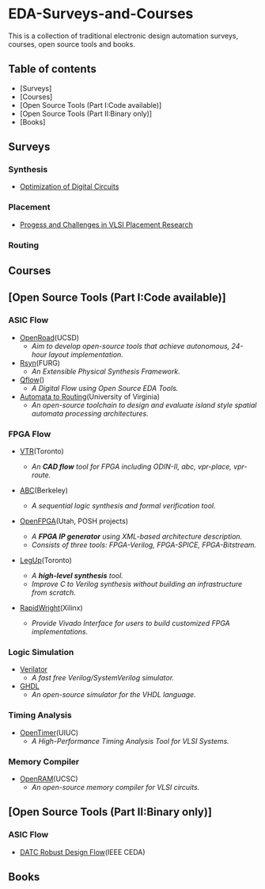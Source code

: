 # EDA-Surveys-and-Courses
This is a collection of traditional electronic design automation surveys, courses, open source tools and books.

## Table of contents
 - [Surveys]
 - [Courses]
 - [Open Source Tools (Part I:Code available)]
 - [Open Source Tools (Part II:Binary only)]
 - [Books]

## Surveys
### Synthesis
 - [Optimization of Digital Circuits]()
### Placement
 - [Progess and Challenges in VLSI Placement Research]()
### Routing

## Courses

## [Open Source Tools (Part I:Code available)]
### ASIC Flow
 - [OpenRoad](https://theopenroadproject.org/)(UCSD)
   - *Aim to develop open-source tools that achieve autonomous, 24-hour layout implementation.*
 - [Rsyn](https://github.com/RsynTeam/rsyn-x)(FURG)
   - *An Extensible Physical Synthesis Framework.*
 - [Qflow](http://opencircuitdesign.com/qflow/)()
   - *A Digital Flow using Open Source EDA Tools.*
 - [Automata to Routing](https://github.com/jackwadden/Automata-to-Routing)(University of Virginia)
   - *An open-source toolchain to design and evaluate island style spatial automata processing architectures.*

### FPGA Flow
 - [VTR](https://github.com/verilog-to-routing/vtr-verilog-to-routing)(Toronto)
   - *An **CAD flow** tool for FPGA including ODIN-II, abc, vpr-place, vpr-route.*
 - [ABC](https://github.com/berkeley-abc/abc)(Berkeley)
   - *A sequential logic synthesis and formal verification tool.*
 - [OpenFPGA](https://github.com/LNIS-Projects/OpenFPGA)(Utah, POSH projects)
   - *A **FPGA IP generator** using XML-based architecture description.*
   - *Consists of three tools: FPGA-Verilog, FPGA-SPICE, FPGA-Bitstream.*
 - [LegUp](http://legup.eecg.utoronto.ca/)(Toronto)
   - *A **high-level synthesis** tool.*
   - *Improve C to Verilog synthesis without building an infrastructure from scratch.*

 - [RapidWright](https://github.com/Xilinx/RapidWright.git)(Xilinx)
   - *Provide Vivado Interface for users to build customized FPGA implementations.*

### Logic Simulation
 - [Verilator](https://www.veripool.org/wiki/verilator)
   - *A fast free Verilog/SystemVerilog simulator.*
 - [GHDL](https://github.com/ghdl/ghdl)
   - *An open-source simulator for the VHDL language.*

### Timing Analysis
 - [OpenTimer](https://github.com/OpenTimer/OpenTimer)(UIUC)
   - *A High-Performance Timing Analysis Tool for VLSI Systems.*

### Memory Compiler
 - [OpenRAM](https://github.com/mguthaus/OpenRAM)(UCSC)
   - *An open-source memory compiler for VLSI circuits.*

## [Open Source Tools (Part II:Binary only)]
### ASIC Flow
 - [DATC Robust Design Flow](https://github.com/jinwookjungs/datc_robust_design_flow)(IEEE CEDA)



## Books
